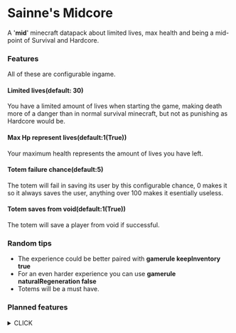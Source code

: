# Sainne's Midcore
A '<b>mid</b>' minecraft datapack about limited lives, max health and being a mid-point of Survival and Hardcore.
### Features
All of these are configurable ingame.
#### Limited lives(default: 30)
You have a limited amount of lives when starting the game, making death more of a danger than in normal survival minecraft, but not as punishing as Hardcore would be.
#### Max Hp represent lives(default:1(True))
Your maximum health represents the amount of lives you have left.
#### Totem failure chance(default:5)
The totem will fail in saving its user by this configurable chance, 0 makes it so it always saves the user, anything over 100 makes it esentially useless.
#### Totem saves from void(default:1(True))
The totem will save a player from void if successful.
### Random tips
* The experience could be better paired with <b>gamerule keepInventory true</b>
* For an even harder experience you can use <b>gamerule naturalRegeneration false</b>
* Totems will be a must have.
### Planned features
<details>
  <summary>CLICK</summary>
  #### Recommended Scenarios
  Different scenarios for quick configuration and play.
  <details>
   <summary>Planned Scenarios</summary>
   ##### 3 strikes... You're out!
   * 3 lives
   * Max health does not sync with lives
   ##### OneHearted
   * 1 life
   * Max health syncs with lives
   ##### Im the danger!
   * 30 lives
   * Max health sync with lives
   ##### That's just UHC
   * No regeneration
   * 1 life
   * Max health does not sync with lives
   ##### UltraSurvival
   * No regeneration
   * 10 lives
   * Max health syncs with lives
  </details>

  #### Recovering lives and reviving players
  Have a method of gaining lives(should be quite difficult) and reviving dead players giving them 10(config) more lives(shoul be even more difficult and risky).</details>
</details> 